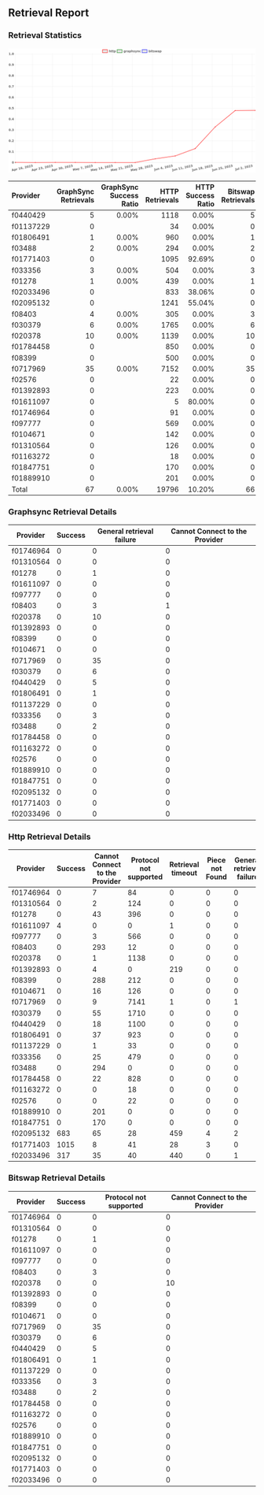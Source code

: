 ## Retrieval Report
### Retrieval Statistics
<img src="https://raw.githubusercontent.com/data-preservation-programs/filplus-checker-assets/main/filecoin-project/filecoin-plus-large-datasets/issues/1838/1688635317791.png"/>

| Provider  | GraphSync Retrievals | GraphSync Success Ratio | HTTP Retrievals | HTTP Success Ratio | Bitswap Retrievals | Bitswap Success Ratio |
| :-------- | -------------------: | ----------------------: | --------------: | -----------------: | -----------------: | --------------------: |
| f0440429  |                    5 |                   0.00% |            1118 |              0.00% |                  5 |                 0.00% |
| f01137229 |                    0 |                         |              34 |              0.00% |                  0 |                       |
| f01806491 |                    1 |                   0.00% |             960 |              0.00% |                  1 |                 0.00% |
| f03488    |                    2 |                   0.00% |             294 |              0.00% |                  2 |                 0.00% |
| f01771403 |                    0 |                         |            1095 |             92.69% |                  0 |                       |
| f033356   |                    3 |                   0.00% |             504 |              0.00% |                  3 |                 0.00% |
| f01278    |                    1 |                   0.00% |             439 |              0.00% |                  1 |                 0.00% |
| f02033496 |                    0 |                         |             833 |             38.06% |                  0 |                       |
| f02095132 |                    0 |                         |            1241 |             55.04% |                  0 |                       |
| f08403    |                    4 |                   0.00% |             305 |              0.00% |                  3 |                 0.00% |
| f030379   |                    6 |                   0.00% |            1765 |              0.00% |                  6 |                 0.00% |
| f020378   |                   10 |                   0.00% |            1139 |              0.00% |                 10 |                 0.00% |
| f01784458 |                    0 |                         |             850 |              0.00% |                  0 |                       |
| f08399    |                    0 |                         |             500 |              0.00% |                  0 |                       |
| f0717969  |                   35 |                   0.00% |            7152 |              0.00% |                 35 |                 0.00% |
| f02576    |                    0 |                         |              22 |              0.00% |                  0 |                       |
| f01392893 |                    0 |                         |             223 |              0.00% |                  0 |                       |
| f01611097 |                    0 |                         |               5 |             80.00% |                  0 |                       |
| f01746964 |                    0 |                         |              91 |              0.00% |                  0 |                       |
| f097777   |                    0 |                         |             569 |              0.00% |                  0 |                       |
| f0104671  |                    0 |                         |             142 |              0.00% |                  0 |                       |
| f01310564 |                    0 |                         |             126 |              0.00% |                  0 |                       |
| f01163272 |                    0 |                         |              18 |              0.00% |                  0 |                       |
| f01847751 |                    0 |                         |             170 |              0.00% |                  0 |                       |
| f01889910 |                    0 |                         |             201 |              0.00% |                  0 |                       |
| Total     |                   67 |                   0.00% |           19796 |             10.20% |                 66 |                 0.00% |

### Graphsync Retrieval Details
| Provider  | Success | General retrieval failure | Cannot Connect to the Provider |
| --------- | ------- | ------------------------- | ------------------------------ |
| f01746964 | 0       | 0                         | 0                              |
| f01310564 | 0       | 0                         | 0                              |
| f01278    | 0       | 1                         | 0                              |
| f01611097 | 0       | 0                         | 0                              |
| f097777   | 0       | 0                         | 0                              |
| f08403    | 0       | 3                         | 1                              |
| f020378   | 0       | 10                        | 0                              |
| f01392893 | 0       | 0                         | 0                              |
| f08399    | 0       | 0                         | 0                              |
| f0104671  | 0       | 0                         | 0                              |
| f0717969  | 0       | 35                        | 0                              |
| f030379   | 0       | 6                         | 0                              |
| f0440429  | 0       | 5                         | 0                              |
| f01806491 | 0       | 1                         | 0                              |
| f01137229 | 0       | 0                         | 0                              |
| f033356   | 0       | 3                         | 0                              |
| f03488    | 0       | 2                         | 0                              |
| f01784458 | 0       | 0                         | 0                              |
| f01163272 | 0       | 0                         | 0                              |
| f02576    | 0       | 0                         | 0                              |
| f01889910 | 0       | 0                         | 0                              |
| f01847751 | 0       | 0                         | 0                              |
| f02095132 | 0       | 0                         | 0                              |
| f01771403 | 0       | 0                         | 0                              |
| f02033496 | 0       | 0                         | 0                              |

### Http Retrieval Details
| Provider  | Success | Cannot Connect to the Provider | Protocol not supported | Retrieval timeout | Piece not Found | General retrieval failure |
| --------- | ------- | ------------------------------ | ---------------------- | ----------------- | --------------- | ------------------------- |
| f01746964 | 0       | 7                              | 84                     | 0                 | 0               | 0                         |
| f01310564 | 0       | 2                              | 124                    | 0                 | 0               | 0                         |
| f01278    | 0       | 43                             | 396                    | 0                 | 0               | 0                         |
| f01611097 | 4       | 0                              | 0                      | 1                 | 0               | 0                         |
| f097777   | 0       | 3                              | 566                    | 0                 | 0               | 0                         |
| f08403    | 0       | 293                            | 12                     | 0                 | 0               | 0                         |
| f020378   | 0       | 1                              | 1138                   | 0                 | 0               | 0                         |
| f01392893 | 0       | 4                              | 0                      | 219               | 0               | 0                         |
| f08399    | 0       | 288                            | 212                    | 0                 | 0               | 0                         |
| f0104671  | 0       | 16                             | 126                    | 0                 | 0               | 0                         |
| f0717969  | 0       | 9                              | 7141                   | 1                 | 0               | 1                         |
| f030379   | 0       | 55                             | 1710                   | 0                 | 0               | 0                         |
| f0440429  | 0       | 18                             | 1100                   | 0                 | 0               | 0                         |
| f01806491 | 0       | 37                             | 923                    | 0                 | 0               | 0                         |
| f01137229 | 0       | 1                              | 33                     | 0                 | 0               | 0                         |
| f033356   | 0       | 25                             | 479                    | 0                 | 0               | 0                         |
| f03488    | 0       | 294                            | 0                      | 0                 | 0               | 0                         |
| f01784458 | 0       | 22                             | 828                    | 0                 | 0               | 0                         |
| f01163272 | 0       | 0                              | 18                     | 0                 | 0               | 0                         |
| f02576    | 0       | 0                              | 22                     | 0                 | 0               | 0                         |
| f01889910 | 0       | 201                            | 0                      | 0                 | 0               | 0                         |
| f01847751 | 0       | 170                            | 0                      | 0                 | 0               | 0                         |
| f02095132 | 683     | 65                             | 28                     | 459               | 4               | 2                         |
| f01771403 | 1015    | 8                              | 41                     | 28                | 3               | 0                         |
| f02033496 | 317     | 35                             | 40                     | 440               | 0               | 1                         |

### Bitswap Retrieval Details
| Provider  | Success | Protocol not supported | Cannot Connect to the Provider |
| --------- | ------- | ---------------------- | ------------------------------ |
| f01746964 | 0       | 0                      | 0                              |
| f01310564 | 0       | 0                      | 0                              |
| f01278    | 0       | 1                      | 0                              |
| f01611097 | 0       | 0                      | 0                              |
| f097777   | 0       | 0                      | 0                              |
| f08403    | 0       | 3                      | 0                              |
| f020378   | 0       | 0                      | 10                             |
| f01392893 | 0       | 0                      | 0                              |
| f08399    | 0       | 0                      | 0                              |
| f0104671  | 0       | 0                      | 0                              |
| f0717969  | 0       | 35                     | 0                              |
| f030379   | 0       | 6                      | 0                              |
| f0440429  | 0       | 5                      | 0                              |
| f01806491 | 0       | 1                      | 0                              |
| f01137229 | 0       | 0                      | 0                              |
| f033356   | 0       | 3                      | 0                              |
| f03488    | 0       | 2                      | 0                              |
| f01784458 | 0       | 0                      | 0                              |
| f01163272 | 0       | 0                      | 0                              |
| f02576    | 0       | 0                      | 0                              |
| f01889910 | 0       | 0                      | 0                              |
| f01847751 | 0       | 0                      | 0                              |
| f02095132 | 0       | 0                      | 0                              |
| f01771403 | 0       | 0                      | 0                              |
| f02033496 | 0       | 0                      | 0                              |
